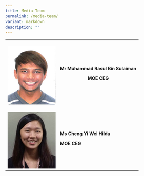 ```yaml
---
title: Media Team
permalink: /media-team/
variant: markdown
description: ""
---
```

<table>
<tbody>
<tr>
<th rowspan="1" colspan="1">
<p></p>
<div class="isomer-image-wrapper">
<img style="width: 100%" height="auto" width="100%" alt="" src="/images/Media_Team_1.png">
</div>
</th>
<th rowspan="1" colspan="1">
<p>Mr Muhammad Rasul Bin Sulaiman</p>
<p>MOE CEG</p>
<p></p>
</th>
</tr>
<tr>
<td rowspan="1" colspan="1">
<p></p>
<div class="isomer-image-wrapper">
<img style="width: 100%" height="auto" width="100%" alt="" src="/images/Media_Team_2.png">
</div>
</td>
<td rowspan="1" colspan="1">
<p><strong>Ms Cheng Yi Wei Hilda</strong>
</p>
<p><strong>MOE CEG</strong>
</p>
<p></p>
</td>
</tr>
</tbody>
</table>
<p></p>